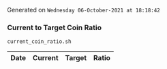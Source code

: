 Generated on `Wednesday 06-October-2021 at 18:18:42`

### Current to Target Coin Ratio
`current_coin_ratio.sh`

Date|Current|Target|Ratio
---|---|---|---

